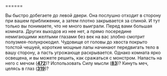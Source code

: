 ======

Вы быстро добегаете до левой двери. Она послушно отходит в сторону при вашем приближении, а затем плотно закрывается за спиной. И тут только вы понимаете, что не много выиграли. Перед вами большая комната. Других выходов из нее нет, а прямо посередине немигающими желтыми глазами без век на вас злобно смотрит полузмея-полукрокодил. Чудовище от головы до хвоста покрыто толстой чешуей, короткие мощные лапы начинают передвигать тело в вашу сторону, а пасть угрожающе раскрывается. Однако комната ярко освещена, и вы можете решить, как сражаться с монстром. Напасть на него с мечом ([**472**](#n_472))? Использовать Силу мысли ([**83**](#n_83))? Кинуть меч, целясь в глаз ([**319**](#n_319))?

